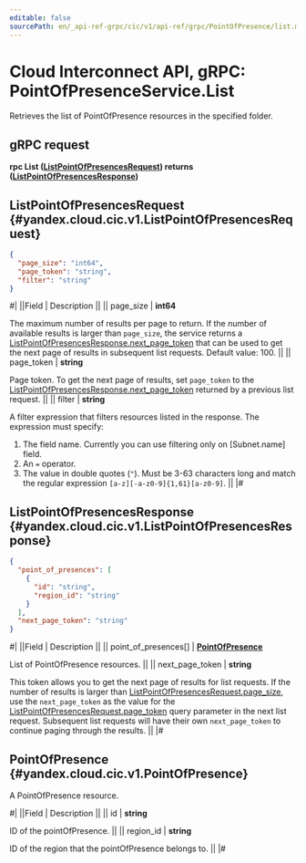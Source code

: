 ```yaml
---
editable: false
sourcePath: en/_api-ref-grpc/cic/v1/api-ref/grpc/PointOfPresence/list.md
---
```


# Cloud Interconnect API, gRPC: PointOfPresenceService.List

Retrieves the list of PointOfPresence resources in the specified folder.

## gRPC request

**rpc List ([ListPointOfPresencesRequest](#yandex.cloud.cic.v1.ListPointOfPresencesRequest)) returns ([ListPointOfPresencesResponse](#yandex.cloud.cic.v1.ListPointOfPresencesResponse))**

## ListPointOfPresencesRequest {#yandex.cloud.cic.v1.ListPointOfPresencesRequest}

```json
{
  "page_size": "int64",
  "page_token": "string",
  "filter": "string"
}
```

#|
||Field | Description ||
|| page_size | **int64**

The maximum number of results per page to return. If the number of available
results is larger than `page_size`,
the service returns a [ListPointOfPresencesResponse.next_page_token](#yandex.cloud.cic.v1.ListPointOfPresencesResponse)
that can be used to get the next page of results in subsequent list requests. Default value: 100. ||
|| page_token | **string**

Page token. To get the next page of results, set `page_token` to the
[ListPointOfPresencesResponse.next_page_token](#yandex.cloud.cic.v1.ListPointOfPresencesResponse) returned by a previous list request. ||
|| filter | **string**

A filter expression that filters resources listed in the response.
The expression must specify:
1. The field name. Currently you can use filtering only on [Subnet.name] field.
2. An `=` operator.
3. The value in double quotes (`"`). Must be 3-63 characters long and match the regular expression `[a-z][-a-z0-9]{1,61}[a-z0-9]`. ||
|#

## ListPointOfPresencesResponse {#yandex.cloud.cic.v1.ListPointOfPresencesResponse}

```json
{
  "point_of_presences": [
    {
      "id": "string",
      "region_id": "string"
    }
  ],
  "next_page_token": "string"
}
```

#|
||Field | Description ||
|| point_of_presences[] | **[PointOfPresence](#yandex.cloud.cic.v1.PointOfPresence)**

List of PointOfPresence resources. ||
|| next_page_token | **string**

This token allows you to get the next page of results for list requests. If the number of results
is larger than [ListPointOfPresencesRequest.page_size](#yandex.cloud.cic.v1.ListPointOfPresencesRequest), use
the `next_page_token` as the value
for the [ListPointOfPresencesRequest.page_token](#yandex.cloud.cic.v1.ListPointOfPresencesRequest) query parameter
in the next list request. Subsequent list requests will have their own
`next_page_token` to continue paging through the results. ||
|#

## PointOfPresence {#yandex.cloud.cic.v1.PointOfPresence}

A PointOfPresence resource.

#|
||Field | Description ||
|| id | **string**

ID of the pointOfPresence. ||
|| region_id | **string**

ID of the region that the pointOfPresence belongs to. ||
|#